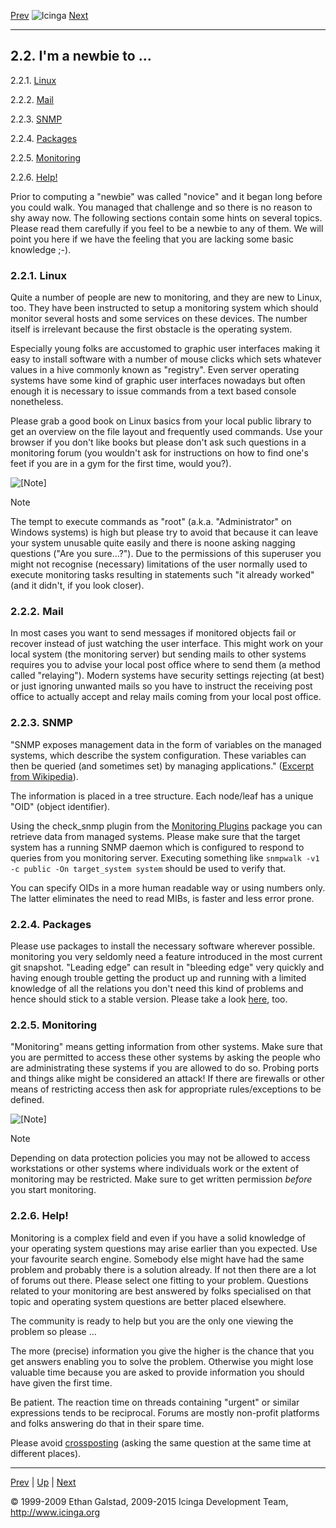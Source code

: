 [Prev](beginners.md) ![Icinga](../images/logofullsize.png "Icinga") [Next](quickstart.md)

* * * * *

2.2. I'm a newbie to ...
------------------------

2.2.1. [Linux](newbie.md#newbie-linux)

2.2.2. [Mail](newbie.md#newbie-mail)

2.2.3. [SNMP](newbie.md#newbie-snmp)

2.2.4. [Packages](newbie.md#newbie-packages)

2.2.5. [Monitoring](newbie.md#newbie-monitoring)

2.2.6. [Help!](newbie.md#newbie-help)

Prior to computing a "newbie" was called "novice" and it began long
before you could walk. You managed that challenge and so there is no
reason to shy away now. The following sections contain some hints on
several topics. Please read them carefully if you feel to be a newbie to
any of them. We will point you here if we have the feeling that you are
lacking some basic knowledge ;-).

### 2.2.1. Linux

Quite a number of people are new to monitoring, and they are new to
Linux, too. They have been instructed to setup a monitoring system which
should monitor several hosts and some services on these devices. The
number itself is irrelevant because the first obstacle is the operating
system.

Especially young folks are accustomed to graphic user interfaces making
it easy to install software with a number of mouse clicks which sets
whatever values in a hive commonly known as "registry". Even server
operating systems have some kind of graphic user interfaces nowadays but
often enough it is necessary to issue commands from a text based console
nonetheless.

Please grab a good book on Linux basics from your local public library
to get an overview on the file layout and frequently used commands. Use
your browser if you don't like books but please don't ask such questions
in a monitoring forum (you wouldn't ask for instructions on how to find
one's feet if you are in a gym for the first time, would you?).

![[Note]](../images/note.png)

Note

The tempt to execute commands as "root" (a.k.a. "Administrator" on
Windows systems) is high but please try to avoid that because it can
leave your system unusable quite easily and there is noone asking
nagging questions ("Are you sure...?"). Due to the permissions of this
superuser you might not recognise (necessary) limitations of the user
normally used to execute monitoring tasks resulting in statements such
"it already worked" (and it didn't, if you look closer).

### 2.2.2. Mail

In most cases you want to send messages if monitored objects fail or
recover instead of just watching the user interface. This might work on
your local system (the monitoring server) but sending mails to other
systems requires you to advise your local post office where to send them
(a method called "relaying"). Modern systems have security settings
rejecting (at best) or just ignoring unwanted mails so you have to
instruct the receiving post office to actually accept and relay mails
coming from your local post office.









### 2.2.3. SNMP

"SNMP exposes management data in the form of variables on the managed
systems, which describe the system configuration. These variables can
then be queried (and sometimes set) by managing applications." ([Excerpt
from Wikipedia](http://en.wikipedia.org/wiki/SNMP)).

The information is placed in a tree structure. Each node/leaf has a
unique "OID" (object identifier).

Using the check\_snmp plugin from the [Monitoring
Plugins](&url-monitoring-plugins;) package you can retrieve data from
managed systems. Please make sure that the target system has a running
SNMP daemon which is configured to respond to queries from you
monitoring server. Executing something like
`snmpwalk -v1 -c public -On target_system system` should be
used to verify that.

You can specify OIDs in a more human readable way or using numbers only.
The latter eliminates the need to read MIBs, is faster and less error
prone.

### 2.2.4. Packages

Please use packages to install the necessary software wherever possible.
monitoring you very seldomly need a feature introduced in the most
current git snapshot. "Leading edge" can result in "bleeding edge" very
quickly and having enough trouble getting the product up and running
with a limited knowledge of all the relations you don't need this kind
of problems and hence should stick to a stable version. Please take a
look
[here](icinga_packages.md "2.8. Icinga Packages for Linux Distributions"),
too.

### 2.2.5. Monitoring

"Monitoring" means getting information from other systems. Make sure
that you are permitted to access these other systems by asking the
people who are administrating these systems if you are allowed to do so.
Probing ports and things alike might be considered an attack! If there
are firewalls or other means of restricting access then ask for
appropriate rules/exceptions to be defined.

![[Note]](../images/note.png)

Note

Depending on data protection policies you may not be allowed to access
workstations or other systems where individuals work or the extent of
monitoring may be restricted. Make sure to get written permission
*before* you start monitoring.

### 2.2.6. Help!

Monitoring is a complex field and even if you have a solid knowledge of
your operating system questions may arise earlier than you expected. Use
your favourite search engine. Somebody else might have had the same
problem and probably there is a solution already. If not then there are
a lot of forums out there. Please select one fitting to your problem.
Questions related to your monitoring are best answered by folks
specialised on that topic and operating system questions are better
placed elsewhere.

The community is ready to help but you are the only one viewing the
problem so please ...









The more (precise) information you give the higher is the chance that
you get answers enabling you to solve the problem. Otherwise you might
lose valuable time because you are asked to provide information you
should have given the first time.

Be patient. The reaction time on threads containing "urgent" or similar
expressions tends to be reciprocal. Forums are mostly non-profit
platforms and folks answering do that in their spare time.

Please avoid [crossposting](http://en.wikipedia.org/wiki/Crossposting)
(asking the same question at the same time at different places).

* * * * *

[Prev](beginners.md) | [Up](ch02.md) | [Next](quickstart.md)






© 1999-2009 Ethan Galstad, 2009-2015 Icinga Development Team,
http://www.icinga.org
